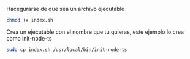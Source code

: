Hacegurarse de que sea un archivo ejecutable

```bash
chmod +x index.sh
```

Crea un ejecutable con el nombre que tu quieras, este ejemplo lo crea como init-node-ts

```bash
sudo cp index.sh /usr/local/bin/init-node-ts
```
